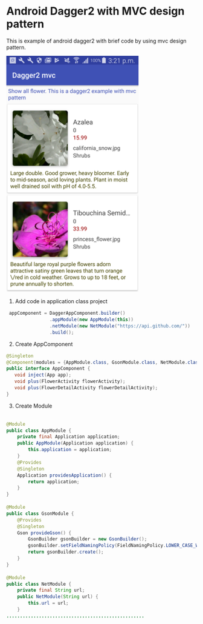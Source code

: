# Android Dagger2 with MVC design pattern
This is example of android dagger2 with brief code by using mvc design pattern.

<p align="left">
  <img src="https://github.com/umeshbsa/android-dagger2-with-mvc/blob/master/screen/screen_1.png" width="350"/>
</p>

1. Add code in application class project
```java
 appComponent = DaggerAppComponent.builder()
                .appModule(new AppModule(this))
                .netModule(new NetModule("https://api.github.com/"))
                .build();
 ```           
 2. Create AppComponent
 ```java
 @Singleton
@Component(modules = {AppModule.class, GsonModule.class, NetModule.class})
public interface AppComponent {
    void inject(App app);
    void plus(FlowerActivity flowerActivity);
    void plus(FlowerDetailActivity flowerDetailActivity);
}
```
3. Create Module
```java

@Module
public class AppModule {
    private final Application application;
    public AppModule(Application application) {
        this.application = application;
    }
    @Provides
    @Singleton
    Application providesApplication() {
        return application;
    }
}

@Module
public class GsonModule {
    @Provides
    @Singleton
    Gson provideGson() {
        GsonBuilder gsonBuilder = new GsonBuilder();
        gsonBuilder.setFieldNamingPolicy(FieldNamingPolicy.LOWER_CASE_WITH_UNDERSCORES);
        return gsonBuilder.create();
    }
}

@Module
public class NetModule {
    private final String url;
    public NetModule(String url) {
        this.url = url;
    }
...................................................
```

```

          
